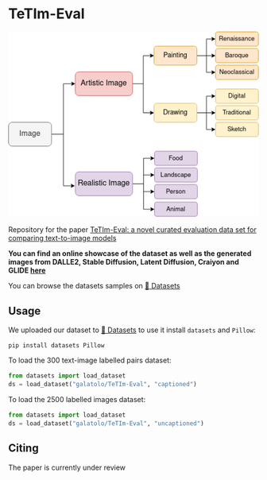 # TeTIm-Eval

![TeTIm-Eval taxonomy](./README.md.d/tetim-eval-taxonomy.drawio.png)

Repository for the paper [TeTIm-Eval: a novel curated evaluation data set for comparing text-to-image models]()

**You can find an online showcase of the dataset as well as the generated images from DALLE2, Stable Diffusion, Latent Diffusion, Craiyon and GLIDE [here](https://huggingface.co/spaces/galatolo/TeTIm-Eval-mini-showcase)**

You can browse the datasets samples on [🤗 Datasets](https://huggingface.co/datasets/galatolo/TeTIm-Eval)

## Usage

We uploaded our dataset to [🤗 Datasets](https://huggingface.co/datasets/galatolo/TeTIm-Eval) to use it install `datasets` and `Pillow`:

```
pip install datasets Pillow
```

To load the 300 text-image labelled pairs dataset:

```python
from datasets import load_dataset
ds = load_dataset("galatolo/TeTIm-Eval", "captioned")
```

To load the 2500 labelled images dataset:

```python
from datasets import load_dataset
ds = load_dataset("galatolo/TeTIm-Eval", "uncaptioned")
```

## Citing

The paper is currently under review